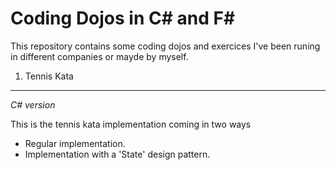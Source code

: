 Coding Dojos in C# and F#
=========================

This repository contains some coding dojos and exercices I've been runing in different companies or mayde by myself.

1. Tennis Kata
---------------

   *C# version*

   This is the tennis kata implementation coming in two ways

   * Regular implementation.
   * Implementation with a 'State' design pattern.